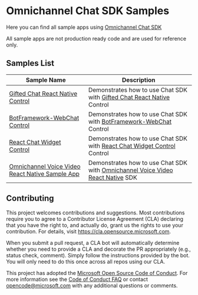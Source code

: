 # Omnichannel Chat SDK Samples

Here you can find all sample apps using [Omnichannel Chat SDK](https://github.com/microsoft/omnichannel-chat-sdk)

All sample apps are not production ready code and are used for reference only.

## Samples List

| Sample Name | Description |
| --- | --- |
| [Gifted Chat React Native Control](GiftedChatReactNativeControl/) | Demonstrates how to use Chat SDK with [Gifted Chat React Native](https://github.com/FaridSafi/react-native-gifted-chat) Control |
| [BotFramework-WebChat Control](botframework-webchat-control/) | Demonstrates how to use Chat SDK with [BotFramework-WebChat](https://github.com/microsoft/BotFramework-WebChat) Control |
| [React Chat Widget Control](react-chat-widget-control/) | Demonstrates how to use Chat SDK with [React Chat Widget Control](https://github.com/Wolox/react-chat-widget) Control |
| [Omnichannel Voice Video React Native Sample App](OmnichannelE2VVReactNativeSampleApp/) | Demonstrates how to use Chat SDK with [Omnichannel Voice Video React Native](https://github.com/Wolox/react-chat-widget) SDK |

## Contributing

This project welcomes contributions and suggestions.  Most contributions require you to agree to a
Contributor License Agreement (CLA) declaring that you have the right to, and actually do, grant us
the rights to use your contribution. For details, visit https://cla.opensource.microsoft.com.

When you submit a pull request, a CLA bot will automatically determine whether you need to provide
a CLA and decorate the PR appropriately (e.g., status check, comment). Simply follow the instructions
provided by the bot. You will only need to do this once across all repos using our CLA.

This project has adopted the [Microsoft Open Source Code of Conduct](https://opensource.microsoft.com/codeofconduct/).
For more information see the [Code of Conduct FAQ](https://opensource.microsoft.com/codeofconduct/faq/) or
contact [opencode@microsoft.com](mailto:opencode@microsoft.com) with any additional questions or comments.
